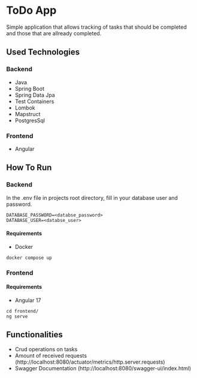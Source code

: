# ToDo App
Simple application that allows tracking of tasks that should be completed and those that are allready completed.
## Used Technologies
### Backend
* Java
* Spring Boot
* Spring Data Jpa
* Test Containers
* Lombok
* Mapstruct
* PostgresSql
### Frontend
* Angular
## How To Run
### Backend
In the .env file in projects root directory, fill in your database user and password.
```text
DATABASE_PASSWORD=<databse_password>
DATABASE_USER=<databse_user>
```
#### Requirements
- Docker
```shell
docker compose up
```
### Frontend
#### Requirements
- Angular 17
```shell
cd frontend/
ng serve
```

## Functionalities
- Crud operations on tasks
- Amount of received requests (http://localhost:8080/actuator/metrics/http.server.requests)
- Swagger Documentation (http://localhost:8080/swagger-ui/index.html)